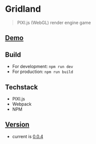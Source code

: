 # Gridland
> PIXI.js (WebGL) render engine game

## [Demo](https://asherjingkongchen.github.io/gridland-demo/)

## Build

- For development: `npm run dev`
- For production: `npm run build`

## Techstack

- PIXI.js
- Webpack
- NPM

## [Version](doc/version.md)

- current is [0.0.4](doc/version.md#004)
